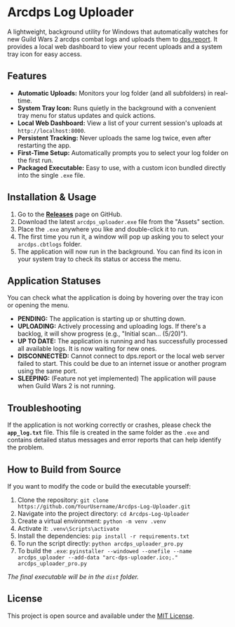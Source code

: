 # Arcdps Log Uploader

A lightweight, background utility for Windows that automatically watches for new Guild Wars 2 arcdps combat logs and uploads them to [dps.report](https://dps.report). It provides a local web dashboard to view your recent uploads and a system tray icon for easy access.

## Features

- **Automatic Uploads:** Monitors your log folder (and all subfolders) in real-time.
- **System Tray Icon:** Runs quietly in the background with a convenient tray menu for status updates and quick actions.
- **Local Web Dashboard:** View a list of your current session's uploads at `http://localhost:8000`.
- **Persistent Tracking:** Never uploads the same log twice, even after restarting the app.
- **First-Time Setup:** Automatically prompts you to select your log folder on the first run.
- **Packaged Executable:** Easy to use, with a custom icon bundled directly into the single `.exe` file.

## Installation & Usage

1. Go to the [**Releases**](https://github.com/YourUsername/Arcdps-Log-Uploader/releases) page on GitHub.
2. Download the latest `arcdps_uploader.exe` file from the "Assets" section.
3. Place the `.exe` anywhere you like and double-click it to run.
4. The first time you run it, a window will pop up asking you to select your `arcdps.cbtlogs` folder.
5. The application will now run in the background. You can find its icon in your system tray to check its status or access the menu.

## Application Statuses

You can check what the application is doing by hovering over the tray icon or opening the menu.

- **PENDING:** The application is starting up or shutting down.
- **UPLOADING:** Actively processing and uploading logs. If there's a backlog, it will show progress (e.g., "Initial scan... (5/20)").
- **UP TO DATE:** The application is running and has successfully processed all available logs. It is now waiting for new ones.
- **DISCONNECTED:** Cannot connect to dps.report or the local web server failed to start. This could be due to an internet issue or another program using the same port.
- **SLEEPING:** (Feature not yet implemented) The application will pause when Guild Wars 2 is not running.

## Troubleshooting

If the application is not working correctly or crashes, please check the **`app_log.txt`** file. This file is created in the same folder as the `.exe` and contains detailed status messages and error reports that can help identify the problem.

## How to Build from Source

If you want to modify the code or build the executable yourself:

1. Clone the repository: `git clone https://github.com/YourUsername/Arcdps-Log-Uploader.git`
2. Navigate into the project directory: `cd Arcdps-Log-Uploader`
3. Create a virtual environment: `python -m venv .venv`
4. Activate it: `.venv\Scripts\activate`
5. Install the dependencies: `pip install -r requirements.txt`
6. To run the script directly: `python arcdps_uploader_pro.py`
7. To build the `.exe`: `pyinstaller --windowed --onefile --name arcdps_uploader --add-data "arc-dps-uploader.ico;." arcdps_uploader_pro.py`

*The final executable will be in the `dist` folder.*

## License

This project is open source and available under the [MIT License](LICENSE).